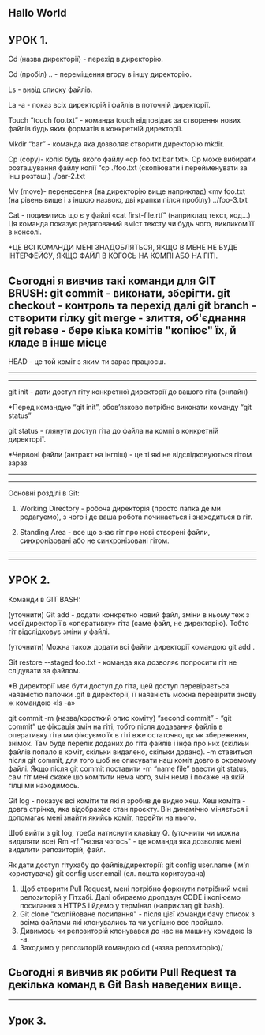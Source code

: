 Hallo World
-
УРОК 1.
-----------------------------------------------------------------------------------------------------------------------------------------------------------------------
Cd (назва директорії) - перехід в директорію.

Cd (пробіл) .. - переміщення вгору в іншу директорію.

Ls - вивід списку файлів.

La -a - показ всіх директорій і файлів в поточній директорії. 

Touch “touch foo.txt” - команда touch відповідає за створення нових файлів будь яких форматів в конкретній директорії.

Mkdir “bar” - команда яка дозволяє створити директорію mkdir.

Cp (copy)- копія будь якого файлу «cp foo.txt bar txt». Cp може вибирати розташування файлу копії “cp ./foo.txt (скопіювати і перейменувати за інш розташ.) ./bar-2.txt

Mv (move)- перенесення (на директорію вище наприклад) «mv foo.txt (на рівень вище і з іншою назвою, дві крапки пілся пробілу)  ../foo-3.txt

Cat - подивитись що є у файлі «cat first-file.rtf” (наприклад текст, код…)
Ця команда показує редагований вміст тексту чи будь чого, викликом її в консолі.

*ЦЕ ВСІ КОМАНДИ МЕНІ ЗНАДОБЛЯТЬСЯ, ЯКЩО В МЕНЕ НЕ БУДЕ ІНТЕРФЕЙСУ, ЯКЩО ФАЙЛ В КОГОСЬ НА КОМПІ АБО НА ГІТІ.

Сьогодні я вивчив такі команди для GIT BRUSH:
git commit - виконати, зберігти.
git checkout - контроль та перехід далі
git branch - створити гілку
git merge - злиття, об'єднання
git rebase - бере кіька комітів "копіює" їх, й кладе в інше місце
-
HEAD - це той коміт з яким ти зараз працюєш.

-----------------------------------------------------------------------------------------------------------------------------------------------------------------------
-----------------------------------------------------------------------------------------------------------------------------------------------------------------------

git init - дати доступ гіту конкретної директорії до вашого гіта (онлайн)

*Перед командую “git init”, обов’язково потрібно виконати команду “git status”

git status - глянути доступ гіта до файла на компі в конкретній директорії.

*Червоні файли (антракт на інгліш) - це ті які не відслідковуються гітом зараз

-----------------------------------------------------------------------------------------------------------------------------------------------------------------------
-----------------------------------------------------------------------------------------------------------------------------------------------------------------------

Основні розділі в Git:

1. Working Directory - робоча директорія (просто папка де ми редагуємо), з чого і де ваша робота починається і знаходиться в гіт.

2. Standing Area - все що знає гіт про нові створені файли, синхронізовані або не синхронізовані гітом.

-----------------------------------------------------------------------------------------------------------------------------------------------------------------------
-----------------------------------------------------------------------------------------------------------------------------------------------------------------------
УРОК 2.
-----------------------------------------------------------------------------------------------------------------------------------------------------------------------
Команди в GIT BASH:

(уточнити) Git add - додати конкретно новий файл, зміни в ньому теж з моєї директорії в «оперативку» гіта (саме файл, не директорію). Тобто гіт відслідковує зміни у файлі. 

(уточнити) Можна також додати всі файли директорії  командою git add .

Git restore --staged foo.txt - команда яка дозволяє попросити гіт не слідувати за файлом.

*В директорії має бути доступ до гіта, цей доступ перевіряється наявністю папочки .git в директорії, її наявність можна перевірити знову ж командою «ls -a»

git commit -m (назва/короткий опис коміту) “second commit” - “git commit” це фіксація змін на гіті, тобто після додавання файлів в оперативку гіта ми фіксуємо їх в гіті вже остаточно, цк як збереження, знімок. Там буде перелік доданих до гіта файлів і інфа про них (скілкьи файлів попало в коміт, скільки видалено, скільки додано).
-m ставиться після git commit, для того шоб не описувати наш коміт довго в окремому файлі. Якщо після git commit поставити -m “name file” ввести git status, сам гіт мені скаже шо комітити нема чого, змін нема і покаже на якій гілці ми находимось.

Git log - показує всі коміти ти які я зробив де видно хеш. 
Хеш коміта - довга стрічка, яка відображає стан проєкту. Він динамічно міняється і допомагає мені знайти якийсь коміт, перейти на нього.

Шоб вийти з git log, треба натиснути клавішу Q.
(уточнити чи можна видаляти все) Rm -rf "назва чогось" - це команда яка дозволяє мені видалити репозиторій, файл.

Як дати доступ гітухабу до файлів/директорії:
git config user.name (ім'я користувача)
git config user.email (ел. пошта коритсувача)

1. Щоб створити Pull Request, мені потрібно форкнути потрібний мені репозиторій у Гітхабі. Далі обираємо дропдаун CODE і копіюємо посилання з HTTPS і йдемо у термінал (наприклад git bash).
2. Git clone "скопійоване посилання" - після цієї команди бачу список з всіма файлами які клонувались та чи успішно все пройшло.
3. Дивимось чи репозиторій клонувався до нас на машину комадою ls -a.
4. Заходимо у репозиторій командою cd (назва репозиторію)/

Сьогодні я вивчив як робити Pull Request та декілька команд в Git Bash наведених вище.
-----------------------------------------------------------------------------------------------------------------------------------------------------------------------
-----------------------------------------------------------------------------------------------------------------------------------------------------------------------
Урок 3.
-----------------------------------------------------------------------------------------------------------------------------------------------------------------------



